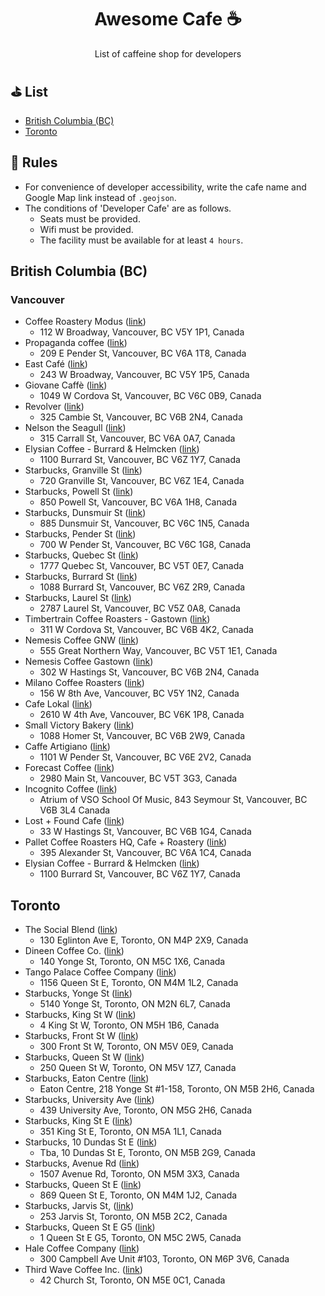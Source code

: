 <h1 align="center">Awesome Cafe ☕</h1> 
<p align="center">List of caffeine shop for developers</p>

## ⛳️ List

- [British Columbia (BC)](#british-columbia-bc)
- [Toronto](#toronto)

## 🔰 Rules

- For convenience of developer accessibility, write the cafe name and Google Map link instead of `.geojson`.
- The conditions of 'Developer Cafe' are as follows.
   - Seats must be provided.
   - Wifi must be provided.
   - The facility must be available for at least `4 hours`.

## British Columbia (BC)

### Vancouver

- Coffee Roastery Modus ([link](https://goo.gl/maps/HWzZLZ8Jj6eFVSfx9))
   - 112 W Broadway, Vancouver, BC V5Y 1P1, Canada
- Propaganda coffee ([link](https://goo.gl/maps/cWtW8jaLGZwBewzq7))
   - 209 E Pender St, Vancouver, BC V6A 1T8, Canada
- East Café ([link](https://goo.gl/maps/2CVAWhyGTNXHskVk9))
   - 243 W Broadway, Vancouver, BC V5Y 1P5, Canada
- Giovane Caffè ([link](https://g.page/giovanecaffe?share))
   - 1049 W Cordova St, Vancouver, BC V6C 0B9, Canada
- Revolver ([link](https://goo.gl/maps/hfvpPADRGakoCi7n9))
   - 325 Cambie St, Vancouver, BC V6B 2N4, Canada
- Nelson the Seagull ([link](https://goo.gl/maps/7cxTLHAj1TXeH7va8))
   - 315 Carrall St, Vancouver, BC V6A 0A7, Canada
- Elysian Coffee - Burrard & Helmcken ([link](https://goo.gl/maps/THwjY4QSpQBRcdMRA))
   - 1100 Burrard St, Vancouver, BC V6Z 1Y7, Canada
- Starbucks, Granville St ([link](https://goo.gl/maps/7CtPLXFw2rCWGAyH7))
   - 720 Granville St, Vancouver, BC V6Z 1E4, Canada
- Starbucks, Powell St ([link](https://goo.gl/maps/MGz36LwHcBqEXC8g7))
   - 850 Powell St, Vancouver, BC V6A 1H8, Canada
- Starbucks, Dunsmuir St ([link](https://goo.gl/maps/SX6Zo1VXYvhTwgbEA))
   - 885 Dunsmuir St, Vancouver, BC V6C 1N5, Canada
- Starbucks, Pender St ([link](https://goo.gl/maps/6FCsV9qdfTFFUfof8))
   - 700 W Pender St, Vancouver, BC V6C 1G8, Canada
- Starbucks, Quebec St ([link](https://goo.gl/maps/3mubHoA5MxVzR7Lj7))
   - 1777 Quebec St, Vancouver, BC V5T 0E7, Canada
- Starbucks, Burrard St ([link](https://goo.gl/maps/wKxn9fdCmgif5aPz7))
   - 1088 Burrard St, Vancouver, BC V6Z 2R9, Canada
- Starbucks, Laurel St ([link](https://goo.gl/maps/GmhrHzy1FFAs1rXo6))
   - 2787 Laurel St, Vancouver, BC V5Z 0A8, Canada
- Timbertrain Coffee Roasters - Gastown ([link](https://g.page/TimbertrainCoffee?share))
   - 311 W Cordova St, Vancouver, BC V6B 4K2, Canada
- Nemesis Coffee GNW ([link](https://goo.gl/maps/oDGx7Q2gQMe6QPPZ9))
   - 555 Great Northern Way, Vancouver, BC V5T 1E1, Canada
- Nemesis Coffee Gastown ([link](https://maps.app.goo.gl/kHSdq3bskBkty6i98?g_st=ic))
   - 302 W Hastings St, Vancouver, BC V6B 2N4, Canada
- Milano Coffee Roasters ([link](https://goo.gl/maps/vryMrBUo3U55hf8k6))
   - 156 W 8th Ave, Vancouver, BC V5Y 1N2, Canada
- Cafe Lokal ([link](https://goo.gl/maps/GU4CNBrJjK2fSisP8))
   - 2610 W 4th Ave, Vancouver, BC V6K 1P8, Canada
- Small Victory Bakery ([link](https://goo.gl/maps/TmeFpboF1tbFdtVT6))
   - 1088 Homer St, Vancouver, BC V6B 2W9, Canada
- Caffe Artigiano ([link](https://goo.gl/maps/rvgnuKc8hL3wLz9Y7))
   - 1101 W Pender St, Vancouver, BC V6E 2V2, Canada
- Forecast Coffee ([link](https://goo.gl/maps/MjL29DqpkuyJ76au5))
   - 2980 Main St, Vancouver, BC V5T 3G3, Canada
- Incognito Coffee ([link](https://maps.app.goo.gl/6AqLDGbHum8yUMh96?g_st=ic))
   - Atrium of VSO School Of Music, 843 Seymour St, Vancouver, BC V6B 3L4 Canada
- Lost + Found Cafe ([link](https://goo.gl/maps/iyGZHRZMsDnBaYZ1A))
   - 33 W Hastings St, Vancouver, BC V6B 1G4, Canada
- Pallet Coffee Roasters HQ, Cafe + Roastery ([link](https://goo.gl/maps/8Hiiokg6whDbzBTm6))
   - 395 Alexander St, Vancouver, BC V6A 1C4, Canada
- Elysian Coffee - Burrard & Helmcken ([link](https://goo.gl/maps/9dh1YK3hbdKvebp78))
   - 1100 Burrard St, Vancouver, BC V6Z 1Y7, Canada

## Toronto

- The Social Blend ([link](https://goo.gl/maps/rj8J5stdRb37PgDU6))
   - 130 Eglinton Ave E, Toronto, ON M4P 2X9, Canada
- Dineen Coffee Co. ([link](https://goo.gl/maps/UvAuPSxN4nzPcsY1A))
   - 140 Yonge St, Toronto, ON M5C 1X6, Canada
- Tango Palace Coffee Company ([link](https://goo.gl/maps/xGMvJBssZAVvpA1EA))
   - 1156 Queen St E, Toronto, ON M4M 1L2, Canada
- Starbucks, Yonge St ([link](https://goo.gl/maps/vQXtENbA3PzXT1qS9))
   - 5140 Yonge St, Toronto, ON M2N 6L7, Canada
- Starbucks, King St W ([link](https://goo.gl/maps/mmtgxPaprgVHUyPV6))
   - 4 King St W, Toronto, ON M5H 1B6, Canada
- Starbucks, Front St W ([link](https://goo.gl/maps/kK8gUNtKQandXiMC6))
   - 300 Front St W, Toronto, ON M5V 0E9, Canada
- Starbucks, Queen St W ([link](https://goo.gl/maps/RCzwCGpDDEF3sCn79))
   - 250 Queen St W, Toronto, ON M5V 1Z7, Canada
- Starbucks, Eaton Centre ([link](https://goo.gl/maps/aPH91ZtohWzDseXt5))
   - Eaton Centre, 218 Yonge St #1-158, Toronto, ON M5B 2H6, Canada
- Starbucks, University Ave ([link](https://goo.gl/maps/THHVN7ZjY55Zvp8W8))
   - 439 University Ave, Toronto, ON M5G 2H6, Canada
- Starbucks, King St E ([link](https://goo.gl/maps/WyFGgGoZkohcaJ1q6))
   - 351 King St E, Toronto, ON M5A 1L1, Canada
- Starbucks, 10 Dundas St E ([link](https://goo.gl/maps/87mATQsWH4qd4vnx6))
   - Tba, 10 Dundas St E, Toronto, ON M5B 2G9, Canada
- Starbucks, Avenue Rd ([link](https://goo.gl/maps/ra7yRcb47aD1p9hPA))
   - 1507 Avenue Rd, Toronto, ON M5M 3X3, Canada
- Starbucks, Queen St E ([link](https://goo.gl/maps/M4rDuPw41sHj9XvU6))
   - 869 Queen St E, Toronto, ON M4M 1J2, Canada
- Starbucks, Jarvis St, ([link](https://goo.gl/maps/7XVaWtqGfrXAXfxJ9))
   - 253 Jarvis St, Toronto, ON M5B 2C2, Canada
- Starbucks, Queen St E G5 ([link](https://goo.gl/maps/uVFNbRcSvXfwDBuw8))
   - 1 Queen St E G5, Toronto, ON M5C 2W5, Canada
- Hale Coffee Company ([link](https://goo.gl/maps/XMLsqQ7vt5Yc5bCe9))
   - 300 Campbell Ave Unit #103, Toronto, ON M6P 3V6, Canada
- Third Wave Coffee Inc. ([link](https://goo.gl/maps/WvyTie6yjCBZKSgNA))
   - 42 Church St, Toronto, ON M5E 0C1, Canada

